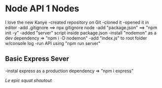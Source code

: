 # Node API 1 Nodes

I love the new Kanye
-created repository on Git
-cloned it
-opened it in editor
-add .gitignore ==> npx gitignore node
-add "package.json" ==> "npm init -y"
-added "server" script inside package.json
-install "nodemon" as a dev dependency => "npm i  -D nodemon"
-add "index.js" to root folder w/console log
-run API using "npm run server"

## Basic Express Sever
-instal express as a production dependency => "npm i express"


_Le epic squat shoutout_